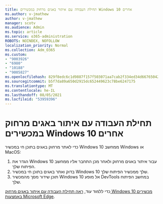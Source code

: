 ```yaml
---
title: תחילת העבודה עם איתור באגים מרחוק במכשירים Windows 10 אחרים
ms.author: v-jmathew
author: v-jmathew
manager: scotv
ms.audience: Admin
ms.topic: article
ms.service: o365-administration
ROBOTS: NOINDEX, NOFOLLOW
localization_priority: Normal
ms.collection: Adm_O365
ms.custom:
- "9003926"
- "6980"
- "10188"
- "9005827"
ms.openlocfilehash: 829f8edc6c1d9887f157f503071aa7cab2f334ed34d66765042a42a4d7d97113
ms.sourcegitcommit: b5f7da89a650d2915dc652449623c78be6247175
ms.translationtype: MT
ms.contentlocale: he-IL
ms.lasthandoff: 08/05/2021
ms.locfileid: "53959396"
---
```

# <a name="get-started-with-remotely-debugging-windows-10-devices"></a>תחילת העבודה עם איתור באגים מרחוק במכשירים Windows 10 אחרים

כדי לאתר מרחוק באגים בתוכן חי במכשיר Windows 10 ממחשב Windows או MacOS:

1. הגדר את Windows 10 עבור איתור באגים מרחוק ולאחר מכן התחבר אליו ממחשב הפיתוח שלך.
2. בדוק ואתר באגים בתוכן חי במכשיר Windows 10 שלך ממכשיר הפיתוח שלך.
3. תוכן שידור מסך מהמכשיר Windows 10 אל מופע DevTools במחשב הפיתוח שלך.

כדי ללמוד עוד, [ראה תחילת העבודה עם איתור באגים מרחוק Windows 10 מכשירים באמצעות Microsoft Edge](https://go.microsoft.com/fwlink/?linkid=2142172).
